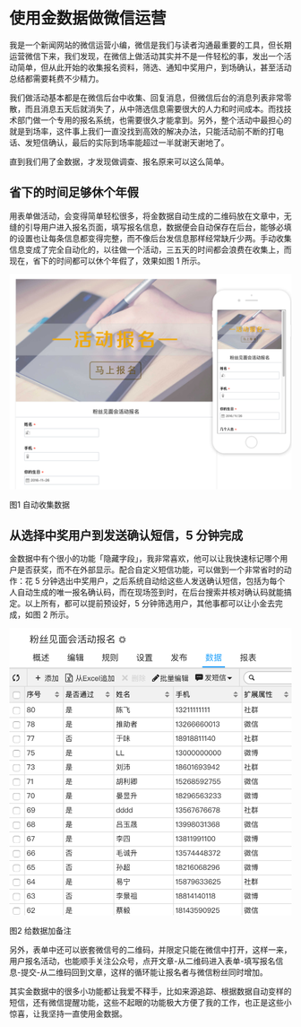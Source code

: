 # 使用金数据做微信运营

我是一个新闻网站的微信运营小编，微信是我们与读者沟通最重要的工具，但长期运营微信下来，我们发现，在微信上做活动其实并不是一件轻松的事，发出一个活动简单，但从此开始的收集报名资料，筛选、通知中奖用户，到场确认，甚至活动总结都需要耗费不少精力。

我们做活动基本都是在微信后台中收集、回复消息，但微信后台的消息列表非常零散，而且消息五天后就消失了，从中筛选信息需要很大的人力和时间成本。而找技术部门做一个专用的报名系统，也需要很久才能拿到。另外，整个活动中最担心的就是到场率，这件事上我们一直没找到高效的解决办法，只能活动前不断的打电话、发短信确认，最后的实际到场率能超过一半就谢天谢地了。

直到我们用了金数据，才发现做调查、报名原来可以这么简单。

## 省下的时间足够休个年假

用表单做活动，会变得简单轻松很多，将金数据自动生成的二维码放在文章中，无缝的引导用户进入报名页面，填写报名信息，数据便会自动保存在后台，能够必填的设置也让每条信息都变得完整，而不像后台发信息那样经常缺斤少两。手动收集信息变成了完全自动化的，以往做一个活动，三五天的时间都会浪费在收集上，而现在，省下的时间都可以休个年假了，效果如图 1 所示。

![](/assets/活动报名-1.png)

图1 自动收集数据

## 从选择中奖用户到发送确认短信，5 分钟完成

金数据中有个很小的功能「隐藏字段」，我非常喜欢，他可以让我快速标记哪个用户是否获奖，而不在外部显示。配合自定义短信功能，可以做到一个非常省时的动作：花 5 分钟选出中奖用户，之后系统自动给这些人发送确认短信，包括为每个人自动生成的唯一报名确认码，而在现场签到时，在后台搜索并核对确认码就能搞定。以上所有，都可以提前预设好，5 分钟筛选用户，其他事都可以让小金去完成，如图 2 所示。

![](/assets/微信运营-隐藏字段.png)

图2 给数据加备注

另外，表单中还可以嵌套微信号的二维码，并限定只能在微信中打开，这样一来，用户报名活动，也能顺手关注公众号，点开文章-从二维码进入表单-填写报名信息-提交-从二维码回到文章，这样的循环能让报名者与微信粉丝同时增加。

其实金数据中的很多小功能都让我爱不释手，比如来源追踪、根据数据自动变样的短信，还有微信提醒功能，这些不起眼的功能极大方便了我的工作，也正是这些小惊喜，让我坚持一直使用金数据。

